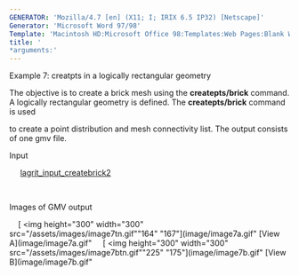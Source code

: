 ```yaml
---
GENERATOR: 'Mozilla/4.7 [en] (X11; I; IRIX 6.5 IP32) [Netscape]'
Generator: 'Microsoft Word 97/98'
Template: 'Macintosh HD:Microsoft Office 98:Templates:Web Pages:Blank Web Page'
title: '
*arguments:'
---
```


 Example 7: creatpts in a logically rectangular geometry

  The objective is to create a brick mesh using the
  **createpts/brick** command.
  A logically rectangular geometry is defined. The **createpts/brick**
  command is used

  to create a point distribution and mesh connectivity list. The
  output consists of one gmv file.

 Input

     
 [lagrit\_input\_createbrick2](../lagrit_input_createbrick2)

  

 Images of GMV output

     [
<img height="300" width="300" src="/assets/images/image7tn.gif""164"
 "167"](image/image7a.gif" [View A](image/image7a.gif"    
 [
<img height="300" width="300" src="/assets/images/image7btn.gif""225"
 "175"](image/image7b.gif" [View B](image/image7b.gif"
